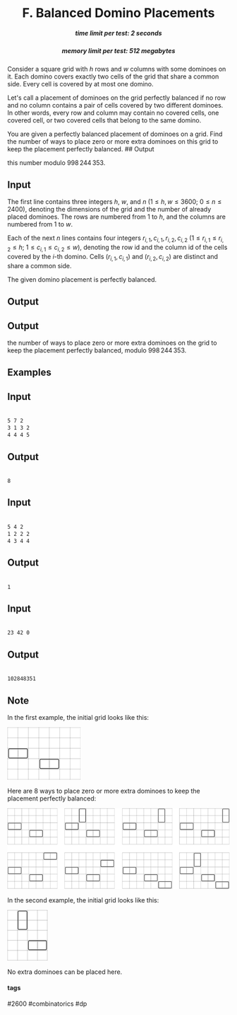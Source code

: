 <h1 style='text-align: center;'> F. Balanced Domino Placements</h1>

<h5 style='text-align: center;'>time limit per test: 2 seconds</h5>
<h5 style='text-align: center;'>memory limit per test: 512 megabytes</h5>

Consider a square grid with $h$ rows and $w$ columns with some dominoes on it. Each domino covers exactly two cells of the grid that share a common side. Every cell is covered by at most one domino.

Let's call a placement of dominoes on the grid perfectly balanced if no row and no column contains a pair of cells covered by two different dominoes. In other words, every row and column may contain no covered cells, one covered cell, or two covered cells that belong to the same domino.

You are given a perfectly balanced placement of dominoes on a grid. Find the number of ways to place zero or more extra dominoes on this grid to keep the placement perfectly balanced. ## Output

 this number modulo $998\,244\,353$.

## Input

The first line contains three integers $h$, $w$, and $n$ ($1 \le h, w \le 3600$; $0 \le n \le 2400$), denoting the dimensions of the grid and the number of already placed dominoes. The rows are numbered from $1$ to $h$, and the columns are numbered from $1$ to $w$.

Each of the next $n$ lines contains four integers $r_{i, 1}, c_{i, 1}, r_{i, 2}, c_{i, 2}$ ($1 \le r_{i, 1} \le r_{i, 2} \le h$; $1 \le c_{i, 1} \le c_{i, 2} \le w$), denoting the row id and the column id of the cells covered by the $i$-th domino. Cells $(r_{i, 1}, c_{i, 1})$ and $(r_{i, 2}, c_{i, 2})$ are distinct and share a common side.

The given domino placement is perfectly balanced.

## Output

## Output

 the number of ways to place zero or more extra dominoes on the grid to keep the placement perfectly balanced, modulo $998\,244\,353$.

## Examples

## Input


```

5 7 2
3 1 3 2
4 4 4 5

```
## Output


```

8

```
## Input


```

5 4 2
1 2 2 2
4 3 4 4

```
## Output


```

1

```
## Input


```

23 42 0

```
## Output


```

102848351

```
## Note

In the first example, the initial grid looks like this:

![](images/ffa080e0f563e20de6e4a9a37e48417cfe2a81a5.png)

Here are $8$ ways to place zero or more extra dominoes to keep the placement perfectly balanced:

![](images/d67f6e13c41afaaa6afe20ab1de08dd87feb3a1b.png)

In the second example, the initial grid looks like this:

![](images/cff731767d74edd08e3438e2a439b7b05638c64a.png)

No extra dominoes can be placed here.



#### tags 

#2600 #combinatorics #dp 